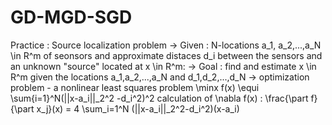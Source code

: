 # GD-MGD-SGD


Practice : Source localization problem
-> Given : N-locations a_1, a_2,...,a_N \in R^m of seonsors and approximate distaces d_i between the sensors and an unknown "source" located at x \in R^m:
-> Goal : find and estimate x \in R^m given the locations a_1,a_2,...,a_N and d_1,d_2,...,d_N
-> optimization problem - a nonlinear least squares problem
\minx f(x) \equi \sum{i=1}^N(||x-a_i||_2^2 -d_i^2)^2
calculation of \nabla f(x) : \frac{\part f}{\part x_j}(x) = 4 \sum_i=1^N (||x-a_i||_2^2-d_i^2)(x-a_i)
